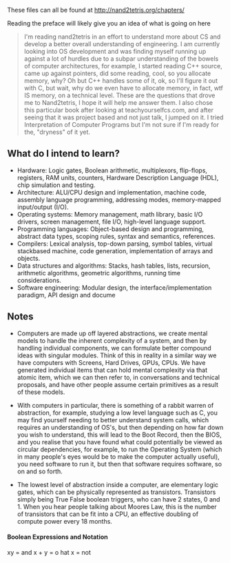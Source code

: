 These files can all be found at http://nand2tetris.org/chapters/

Reading the preface will likely give you an idea of what is going on here

> I'm reading nand2tetris in an effort to understand more about CS and develop a better overall understanding of engineering. I am currently looking into OS development and was finding myself running up against a lot of hurdles due to a subpar understanding of the bowels of computer architectures, for example, I started reading C++ source, came up against pointers, did some reading, cool, so you allocate memory, why? Oh but C++ handles some of it, ok, so I'll figure it out with C, but wait, why do we even have to allocate memory, in fact, wtf IS memory, on a technical level. These are the questions that drove me to Nand2tetris, I hope it will help me answer them. I also chose this particular book after looking at teachyourselfcs.com, and after seeing that it was project based and not just talk, I jumped on it. I tried Interpretation of Computer Programs but I'm not sure if I'm ready for the, "dryness" of it yet. 

## What do I intend to learn?

* Hardware: Logic gates, Boolean arithmetic, multiplexors, flip-flops, registers,
RAM units, counters, Hardware Description Language (HDL), chip simulation and
testing.
* Architecture: ALU/CPU design and implementation, machine code, assembly
language programming, addressing modes, memory-mapped input/output (I/O).
* Operating systems: Memory management, math library, basic I/O drivers,
screen management, file I/O, high-level language support.
* Programming languages: Object-based design and programming, abstract data
types, scoping rules, syntax and semantics, references.
* Compilers: Lexical analysis, top-down parsing, symbol tables, virtual stackbased
machine, code generation, implementation of arrays and objects.
* Data structures and algorithms: Stacks, hash tables, lists, recursion, arithmetic
algorithms, geometric algorithms, running time considerations.
* Software engineering: Modular design, the interface/implementation paradigm,
API design and docume

## Notes

* Computers are made up off layered abstractions, we create mental models to handle the inherent complexity of a system, and then by handling individual components, we can formulate better compound ideas with singular modules. Think of this in reality in a similar way we have computers with Screens, Hard Drives, GPUs, CPUs. We have generated individual items that can hold mental complexity via that atomic item, which we can then refer to, in conversations and technical proposals, and have other people assume certain primitives as a result of these models. 

* With computers in particular, there is something of a rabbit warren of abstraction, for example, studying a low level language such as C, you may find yourself needing to better understand system calls, which requires an understanding of OS's, but then depending on how far down you wish to understand, this will lead to the Boot Record, then the BIOS, and you realise that you have found what could potentially be viewed as circular dependencies, for example, to run the Operating System (which in many people's eyes would be to make the computer actually useful), you need software to run it, but then that software requires software, so on and so forth.

* The lowest level of abstraction inside a computer, are elementary logic gates, which can be physically represented as transistors. Transistors simply being True False boolean triggers, who can have 2 states, 0 and 1. When you hear people talking about Moores Law, this is the number of transistors that can be fit into a CPU, an effective doubling of compute power every 18 months. 

#### Boolean Expressions and Notation
xy    = and
x + y = o
hat x = not
